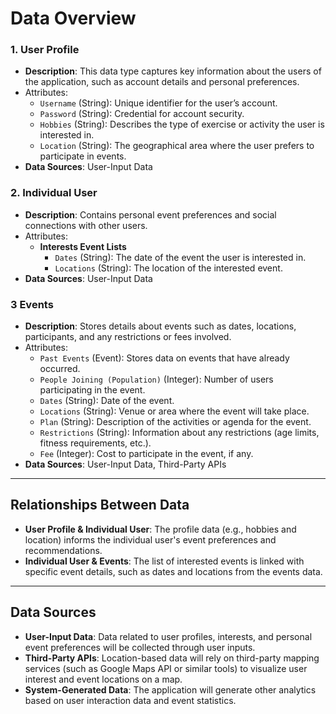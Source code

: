 # Data Overview

### 1. **User Profile**
- **Description**: This data type captures key information about the users of the application, such as account details and personal preferences.
- Attributes: 
    - `Username` (String): Unique identifier for the user’s account.
    - `Password` (String): Credential for account security.
    - `Hobbies` (String): Describes the type of exercise or activity the user is interested in.
    - `Location` (String): The geographical area where the user prefers to participate in events.
- **Data Sources**: User-Input Data

### 2. **Individual User**
- **Description**: Contains personal event preferences and social connections with other users.
- Attributes: 
    - **Interests Event Lists**
        - `Dates` (String): The date of the event the user is interested in.
        - `Locations` (String): The location of the interested event.
- **Data Sources**: User-Input Data

### 3 **Events**
- **Description**: Stores details about events such as dates, locations, participants, and any restrictions or fees involved.
- Attributes: 
    - `Past Events` (Event): Stores data on events that have already occurred.
    - `People Joining (Population)` (Integer): Number of users participating in the event.
    - `Dates` (String): Date of the event.
    - `Locations` (String): Venue or area where the event will take place.
    - `Plan` (String): Description of the activities or agenda for the event.
    - `Restrictions` (String): Information about any restrictions (age limits, fitness requirements, etc.).
    - `Fee` (Integer): Cost to participate in the event, if any.
- **Data Sources**: User-Input Data, Third-Party APIs

---

## Relationships Between Data

- **User Profile & Individual User**: The profile data (e.g., hobbies and location) informs the individual user's event preferences and recommendations.
- **Individual User & Events**: The list of interested events is linked with specific event details, such as dates and locations from the events data.
---

## Data Sources

- **User-Input Data**: Data related to user profiles, interests, and personal event preferences will be collected through user inputs.
- **Third-Party APIs**: Location-based data will rely on third-party mapping services (such as Google Maps API or similar tools) to visualize user interest and event locations on a map.
- **System-Generated Data**: The application will generate other analytics based on user interaction data and event statistics.
